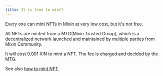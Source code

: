 ```yaml
---
title: It is free to mint?
---
```


Every one can mint NFTs in Mixin at very low cost, but it's not free.

All NFTs are minted from a MTG(Mixin Trusted Group), which is a decentralized network launched and maintained by multiple parties from Mixin Community.

It will cost 0.001 XIN to mint a NFT. The fee is charged and decided by the MTG.

See also [how to mint NFT](../how-to/how-to-mint.md).
